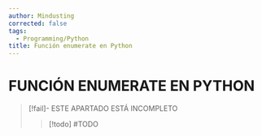 ```yaml
---
author: Mindusting
corrected: false
tags:
  - Programming/Python
title: Función enumerate en Python
---
```


# FUNCIÓN ENUMERATE EN PYTHON

> [!fail]- ESTE APARTADO ESTÁ INCOMPLETO
> > [!todo] #TODO
